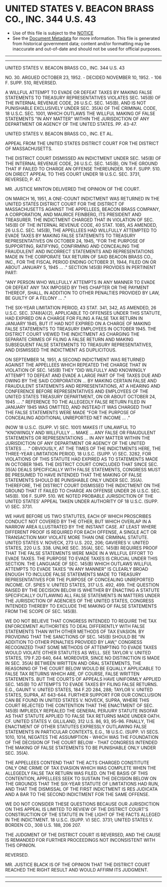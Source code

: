 ---
---

# UNITED STATES V. BEACON BRASS CO., INC. 344 U.S. 43

* Use of this file is subject to the [NOTICE](https://github.com/publicdocs/notice/blob/master/NOTICE)
* See the [Document Metadata](../../../) for more information.
  This file is generated from historical government data; content and/or formatting may be inaccurate and out-of-date and should not be used for official purposes.

----------
----------

UNITED STATES V. BEACON BRASS CO., INC. 344 U.S. 43

NO. 30.  ARGUED OCTOBER 23, 1952.  - DECIDED NOVEMBER 10, 1952.  - 106 F. SUPP. 510, REVERSED.

A WILLFUL ATTEMPT TO EVADE OR DEFEAT TAXES BY MAKING FALSE STATEMENTS TO TREASURY REPRESENTATIVES VIOLATES SEC. 145(B) OF THE INTERNAL REVENUE CODE, 26 U.S.C. SEC. 145(B), AND IS NOT PUNISHABLE EXCLUSIVELY UNDER SEC. 35(A) OF THE CRIMINAL CODE, 18 U.S.C. SEC.  1001, WHICH OUTLAWS THE WILLFUL MAKING OF FALSE STATEMENTS "IN ANY MATTER" WITHIN THE JURISDICTION OF ANY DEPARTMENT OR AGENCY OF THE UNITED STATES.  PP. 43-47.

UNITED STATES V. BEACON BRASS CO., INC. ET AL.

APPEAL FROM THE UNITED STATES DISTRICT COURT FOR THE DISTRICT OF MASSACHUSETTS.

THE DISTRICT COURT DISMISSED AN INDICTMENT UNDER SEC. 145(B) OF THE INTERNAL REVENUE CODE, 26 U.S.C. SEC. 145(B), ON THE GROUND THAT IF FAILED TO CHARGE AN OFFENSE THEREUNDER.  106 F. SUPP. 510.   ON DIRECT APPEAL TO THIS COURT UNDER 18 U.S.C. SEC. 3731, REVERSED, P. 47.

MR. JUSTICE MINTON DELIVERED THE OPINION OF THE COURT.

ON MARCH 16, 1951, A ONE-COUNT INDICTMENT WAS RETURNED IN THE UNITED STATES DISTRICT COURT FOR THE DISTRICT OF MASSACHUSETTS AGAINST THE APPELLEES, BEACON BRASS COMPANY, A CORPORATION, AND MAURICE FEINBERG, ITS PRESIDENT AND TREASURER.  THE INDICTMENT CHARGED THAT IN VIOLATION OF SEC. 145(B) OF THE INTERNAL REVENUE CODE, 40 STAT. 1085, AS AMENDED, 26 U.S.C. SEC. 145(B), THE APPELLEES HAD WILLFULLY ATTEMPTED TO EVADE TAXES BY MAKING FALSE STATEMENTS TO TREASURY REPRESENTATIVES ON OCTOBER 24, 1945, "FOR THE PURPOSE OF SUPPORTING, RATIFYING, CONFIRMING AND CONCEALING THE FRAUDULENT AND INCORRECT STATEMENTS AND REPRESENTATIONS MADE IN THE CORPORATE TAX RETURN OF SAID BEACON BRASS CO., INC., FOR THE FISCAL PERIOD ENDING OCTOBER 31, 1944, FILED ON OR ABOUT JANUARY 5, 1945  ...  ."  SECTION 145(B) PROVIDES IN PERTINENT PART:

"ANY PERSON WHO WILLFULLY ATTEMPTS IN ANY MANNER TO EVADE OR DEFEAT ANY TAX IMPOSED BY THIS CHAPTER OR THE PAYMENT THEREOF, SHALL, IN ADDITION TO OTHER PENALTIES PROVIDED BY LAW, BE GUILTY OF A FELONY  ... ."

THE SIX-YEAR LIMITATION PERIOD, 43 STAT. 341, 342, AS AMENDED, 26 U.S.C. SEC. 3748(A)(2), APPLICABLE TO OFFENSES UNDER THIS STATUTE, HAD EXPIRED ON A CHARGE FOR FILING A FALSE TAX RETURN IN JANUARY 1945, BUT IT HAD NOT EXPIRED ON A CHARGE OF MAKING FALSE STATEMENTS TO TREASURY EMPLOYEES IN OCTOBER 1945.  THE DISTRICT COURT VIEWED THE INDICTMENT AS CHARGING THE SEPARATE CRIMES OF FILING A FALSE RETURN AND MAKING SUBSEQUENT FALSE STATEMENTS TO TREASURY REPRESENTATIVES, AND DISMISSED THE INDICTMENT AS DUPLICITOUS.

ON SEPTEMBER 14, 1951, A SECOND INDICTMENT WAS RETURNED AGAINST THE APPELLEES WHICH REPEATED THE CHARGE THAT IN VIOLATION OF SEC. 145(B) THEY "DID WILFULLY AND KNOWINGLY ATTEMPT TO DEFEAT AND EVADE A LARGE PART OF THE TAXES DUE AND OWING BY THE SAID CORPORATION  ...  BY MAKING CERTAIN FALSE AND FRAUDULENT STATEMENTS AND REPRESENTATIONS, AT A HEARING AND CONFERENCE BEFORE REPRESENTATIVES AND EMPLOYEES OF THE UNITED STATES TREASURY DEPARTMENT, ON OR ABOUT OCTOBER 24, 1945  ... ."  REFERENCE TO THE ALLEGEDLY FALSE RETURN FILED IN JANUARY 1945 WAS OMITTED, AND INSTEAD IT WAS CHARGED THAT THE FALSE STATEMENTS WERE MADE "FOR THE PURPOSE OF CONCEALING ADDITIONAL UNREPORTED NET INCOME  ... ."

(NOW 18 U.S.C. (SUPP.  V) SEC. 1001) MAKES IT UNLAWFUL TO "KNOWINGLY AND WILLFULLY  ...  MAKE  ...  ANY FALSE OR FRAUDULENT STATEMENTS OR REPRESENTATIONS ...  IN ANY MATTER WITHIN THE JURISDICTION OF ANY DEPARTMENT OR AGENCY OF THE UNITED STATES  ...  ."  OBVIOUSLY, AT THE TIMES OF THE INDICTMENTS HERE, THE THREE-YEAR LIMITATION PERIOD, 18 U.S.C. (SUPP. V) SEC. 3282, FOR VIOLATIONS OF THIS STATUTE HAD EXPIRED AS TO STATEMENTS MADE IN OCTOBER 1945.  THE DISTRICT COURT CONCLUDED THAT SINCE SEC. 35(A) DEALS SPECIFICALLY WITH FALSE STATEMENTS, CONGRESS MUST BE PRESUMED TO HAVE INTENDED THAT THE MAKING OF FALSE STATEMENTS SHOULD BE PUNISHABLE ONLY UNDER SEC. 35(A).  THEREFORE, THE DISTRICT COURT DISMISSED THE INDICTMENT ON THE GROUND THAT IT FAILED TO CHARGE AN OFFENSE UNDER 26 U.S.C. SEC. 145(B).  106 F. SUPP. 510.  WE NOTED PROBABLE JURISDICTION OF THE UNITED STATES' APPEAL TAKEN UNDER AUTHORITY OF 18 U.S.C. (SUPP. V) SEC. 3731.

WE HAVE BEFORE US TWO STATUTES, EACH OF WHICH PROSCRIBES CONDUCT NOT COVERED BY THE OTHER, BUT WHICH OVERLAP IN A NARROW AREA ILLUSTRATED BY THE INSTANT CASE.  AT LEAST WHERE DIFFERENT PROOF IS REQUIRED FOR EACH OFFENSE, A SINGLE ACT OR TRANSACTION MAY VIOLATE MORE THAN ONE CRIMINAL STATUTE.  UNITED STATES V. NOVECK, 273 U.S. 202, 206; GAVIERES V. UNITED STATES, 220 U.S. 338.  UNLIKE SEC. 35(A), SEC. 145(B) REQUIRES PROOF THAT THE FALSE STATEMENTS WERE MADE IN A WILLFUL EFFORT TO EVADE TAXES.  THE PURPOSE TO EVADE TAXES IS CRUCIAL UNDER THIS SECTION.  THE LANGUAGE OF SEC. 145(B) WHICH OUTLAWS WILLFUL ATTEMPTS TO EVADE TAXES "IN ANY MANNER" IS CLEARLY BROAD ENOUGH TO INCLUDE FALSE STATEMENTS MADE TO TREASURY REPRESENTATIVES FOR THE PURPOSE OF CONCEALING UNREPORTED INCOME.  CF. SPIES V. UNITED STATES, 317 U.S. 492, 499.  THE QUESTION RAISED BY THE DECISION BELOW IS WHETHER BY ENACTING A STATUTE SPECIFICALLY OUTLAWING ALL FALSE STATEMENTS IN MATTERS UNDER THE JURISDICTION OF AGENCIES OF THE UNITED STATES, CONGRESS INTENDED THEREBY TO EXCLUDE THE MAKING OF FALSE STATEMENTS FROM THE SCOPE OF SEC. 145(B).

WE DO NOT BELIEVE THAT CONGRESS INTENDED TO REQUIRE THE TAX ENFORCEMENT AUTHORITIES TO DEAL DIFFERENTLY WITH FALSE STATEMENTS THAN WITH OTHER METHODS OF TAX EVASION.  BY PROVIDING THAT THE SANCTIONS OF SEC. 145(B) SHOULD BE "IN ADDITION TO OTHER PENALTIES PROVIDED BY LAW," CONGRESS RECOGNIZED THAT SOME METHODS OF ATTEMPTING TO EVADE TAXES WOULD VIOLATE OTHER STATUTES AS WELL.  SEE TAYLOR V. UNITED STATES, 179 F.2D 640, 644.  MOREOVER, SINCE NO DISTINCTION IS MADE IN SEC. 35(A) BETWEEN WRITTEN AND ORAL STATEMENTS, THE REASONING OF THE COURT BELOW WOULD BE EQUALLY APPLICABLE TO FALSE TAX RETURNS WHICH ARE, OF COURSE, FALSE WRITTEN STATEMENTS.  BUT THE COURTS OF APPEALS HAVE UNIFORMLY APPLIED SEC. 145(B) TO ATTEMPTS TO EVADE TAXES BY FILING FALSE RETURNS.  E.G., GAUNT V. UNITED STATES, 184 F.2D 284, 288; TAYLOR V. UNITED STATES, SUPRA, AT 643-644.  FURTHER SUPPORT FOR OUR CONCLUSION CAN BE FOUND IN UNITED STATES V. NOVECK, SUPRA, WHERE THIS COURT REJECTED THE CONTENTION THAT THE ENACTMENT OF SEC. 145(B) IMPLIEDLY REPEALED THE GENERAL PERJURY STATUTE INSOFAR AS THAT STATUTE APPLIED TO FALSE TAX RETURNS MADE UNDER OATH.  CF. UNITED STATES V. GILLILAND, 312 U.S. 86, 93, 95-96.  FINALLY, THE ENACTMENT OF OTHER STATUTES EXPRESSLY OUTLAWING FALSE STATEMENTS IN PARTICULAR CONTEXTS, E.G., 18 U.S.C. (SUPP. V) SECS. 1010, 1014, NEGATES THE ASSUMPTION - WHICH WAS THE FOUNDATION OF THE DECISION OF THE COURT BELOW - THAT CONGRESS INTENDED THE MAKING OF FALSE STATEMENTS TO BE PUNISHABLE ONLY UNDER SEC. 35(A).

THE APPELLEES CONTEND THAT THE ACTS CHARGED CONSTITUTE ONLY ONE CRIME OF TAX EVASION WHICH WAS COMPLETE WHEN THE ALLEGEDLY FALSE TAX RETURN WAS FILED.  ON THE BASIS OF THIS CONTENTION, APPELLEES SEEK TO SUSTAIN THE DECISION BELOW ON THE GROUNDS THAT THE SIX-YEAR STATUTE OF LIMITATIONS HAD RUN, AND THAT THE DISMISSAL OF THE FIRST INDICTMENT IS RES JUDICATA AND A BAR TO THE SECOND INDICTMENT FOR THE SAME OFFENSE.

WE DO NOT CONSIDER THESE QUESTIONS BECAUSE OUR JURISDICTION ON THIS APPEAL IS LIMITED TO REVIEW OF THE DISTRICT COURT'S CONSTRUCTION OF THE STATUTE IN THE LIGHT OF THE FACTS ALLEGED IN THE INDICTMENT.  18 U.S.C. (SUPP. V) SEC. 3731; UNITED STATES V. BORDEN CO., 308 U.S. 188, 206 207.

THE JUDGMENT OF THE DISTRICT COURT IS REVERSED, AND THE CAUSE IS REMANDED FOR FURTHER PROCEEDINGS NOT INCONSISTENT WITH THIS OPINION.

REVERSED.

MR. JUSTICE BLACK IS OF THE OPINION THAT THE DISTRICT COURT REACHED THE RIGHT RESULT AND WOULD AFFIRM ITS JUDGMENT.


----------
----------

